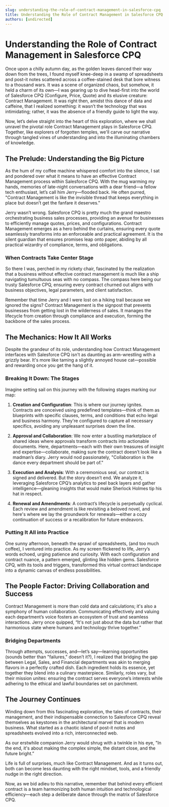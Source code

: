 ```yaml
---
slug: understanding-the-role-of-contract-management-in-salesforce-cpq
title: Understanding the Role of Contract Management in Salesforce CPQ
authors: [undirected]
---
```



# Understanding the Role of Contract Management in Salesforce CPQ

Once upon a chilly autumn day, as the golden leaves danced their way down from the trees, I found myself knee-deep in a swamp of spreadsheets and post-it notes scattered across a coffee-stained desk that bore witness to a thousand wars. It was a scene of organized chaos, but somehow, it held a charm of its own—I was gearing up to dive head-first into the world of Salesforce CPQ (Configure, Price, Quote) and its elusive creature: Contract Management. It was right then, amidst this dance of data and caffeine, that I realized something: it wasn’t the technology that was intimidating; rather, it was the absence of a friendly guide to light the way.

Now, let’s delve straight into the heart of this exploration, where we shall unravel the pivotal role Contract Management plays in Salesforce CPQ. Together, like explorers of forgotten temples, we'll carve our narrative through tangled vines of understanding and into the illuminating chambers of knowledge.

## The Prelude: Understanding the Big Picture

As the hum of my coffee machine whispered comfort into the silence, I sat and pondered over what it means to have an effective Contract Management process within Salesforce CPQ. With the mug warming my hands, memories of late-night conversations with a dear friend—a fellow tech enthusiast, let’s call him Jerry—flooded back. He often purred, "Contract Management is like the invisible thread that keeps everything in place but doesn’t get the fanfare it deserves."

Jerry wasn’t wrong. Salesforce CPQ is pretty much the grand maestro orchestrating business sales processes, providing an avenue for businesses to efficiently manage quotes, prices, and configurations. Contract Management emerges as a hero behind the curtains, ensuring every quote seamlessly transforms into an enforceable and practical agreement. It is the silent guardian that ensures promises leap onto paper, abiding by all practical wizardry of compliance, terms, and obligations.

### When Contracts Take Center Stage

So there I was, perched in my rickety chair, fascinated by the realization that a business without effective contract management is much like a ship navigating tumultuous seas with no compass. The compass here being our trusty Salesforce CPQ, ensuring every contract churned out aligns with business objectives, legal parameters, and client satisfaction.

Remember that time Jerry and I were lost on a hiking trail because we ignored the signs? Contract Management is the signpost that prevents businesses from getting lost in the wilderness of sales. It manages the lifecycle from creation through compliance and execution, forming the backbone of the sales process.

## The Mechanics: How It All Works

Despite the grandeur of its role, understanding how Contract Management interfaces with Salesforce CPQ isn't as daunting as arm-wrestling with a grizzly bear. It's more like taming a slightly annoyed house cat—possible and rewarding once you get the hang of it.

### Breaking It Down: The Stages

Imagine setting sail on this journey with the following stages marking our map:

1. **Creation and Configuration**: This is where our journey ignites. Contracts are conceived using predefined templates—think of them as blueprints with specific clauses, terms, and conditions that echo legal and business harmony. They're configured to capture all necessary specifics, avoiding any unpleasant surprises down the line.

2. **Approval and Collaboration**: We now enter a bustling marketplace of shared ideas where approvals transform contracts into actionable documents. Here, departments—each with their own treasures of insight and expertise—collaborate, making sure the contract doesn’t look like a madman’s diary. Jerry would nod passionately, "Collaboration is the dance every department should be part of."

3. **Execution and Analysis**: With a ceremonious seal, our contract is signed and delivered. But the story doesn’t end. We analyze it, leveraging Salesforce CPQ’s analytics to peel back layers and gather intelligence—gleaning insights that would make Sherlock Holmes tip his hat in respect.

4. **Renewal and Amendments**: A contract’s lifecycle is perpetually cyclical. Each review and amendment is like revisiting a beloved novel, and here's where we lay the groundwork for renewals—either a cozy continuation of success or a recalibration for future endeavors.

### Putting It All into Practice

One sunny afternoon, beneath the sprawl of spreadsheets, (and too much coffee), I ventured into practice. As my screen flickered to life, Jerry’s words echoed, urging patience and curiosity. With each configuration and contract nuance, a pattern emerged, glinting like hidden gems. Salesforce CPQ, with its tools and triggers, transformed this virtual contract landscape into a dynamic canvas of endless possibilities.

## The People Factor: Driving Collaboration and Success

Contract Management is more than cold data and calculations; it's also a symphony of human collaboration. Communicating effectively and valuing each department’s voice fosters an ecosystem of trust and seamless interactions. Jerry once quipped, “It's not just about the data but rather that harmonious state where humans and technology thrive together.”

### Bridging Departments

Through attempts, successes, and—let’s say—learning opportunities (sounds better than "failures," doesn’t it?), I realized that bridging the gap between Legal, Sales, and Financial departments was akin to merging flavors in a perfectly crafted dish. Each ingredient holds its essence, yet together they blend into a culinary masterpiece. Similarly, roles vary, but their mission unites: ensuring the contract serves everyone’s interests while adhering to the ethical and lawful boundaries set on parchment.

## The Journey Continues

Winding down from this fascinating exploration, the tales of contracts, their management, and their indispensable connection to Salesforce CPQ reveal themselves as keystones in the architectural marvel that is modern business. What started as a chaotic island of post-it notes and spreadsheets evolved into a rich, interconnected web.

As our erstwhile companion Jerry would shrug with a twinkle in his eye, "In the end, it's about making the complex simple, the distant close, and the future bright.”

Life is full of surprises, much like Contract Management. And as it turns out, both can become less daunting with the right mindset, tools, and a friendly nudge in the right direction.

Now, as we bid adieu to this narrative, remember that behind every efficient contract is a team harmonizing both human intuition and technological efficiency—each step a deliberate dance through the matrix of Salesforce CPQ.